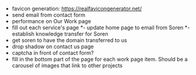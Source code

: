 - favicon generation: https://realfavicongenerator.net/
- send email from contact form
- performance on Our Work page
- fill out each service's page
*- update home page to email from Soren
*- establish knowledge transfer for Soren
- get soren to have the domain transferred to us
- drop shadow on contact us page
- captcha in front of contact form?
- fill in the bottom part of the page for each work page item. Should be a carousel of images that link to other projects